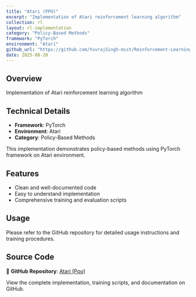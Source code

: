 ```yaml
---
title: "Atari (PPO)"
excerpt: "Implementation of Atari reinforcement learning algorithm"
collection: rl
layout: rl-implementation
category: "Policy-Based Methods"
framework: "PyTorch"
environment: "Atari"
github_url: "https://github.com/YuvrajSingh-mist/Reinforcement-Learning/tree/master/PPO/Atari"
date: 2025-08-20
---
```


## Overview
Implementation of Atari reinforcement learning algorithm

## Technical Details
- **Framework**: PyTorch
- **Environment**: Atari
- **Category**: Policy-Based Methods


This implementation demonstrates policy-based methods using PyTorch framework on Atari environment.

## Features
- Clean and well-documented code
- Easy to understand implementation
- Comprehensive training and evaluation scripts

## Usage
Please refer to the GitHub repository for detailed usage instructions and training procedures.


## Source Code
📁 **GitHub Repository**: [Atari (Ppo)](https://github.com/YuvrajSingh-mist/Reinforcement-Learning/tree/master/PPO/Atari)

View the complete implementation, training scripts, and documentation on GitHub.
